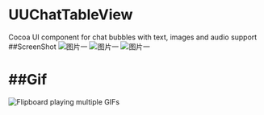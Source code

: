 UUChatTableView
===============

Cocoa UI component for chat bubbles with text, images and audio support
##ScreenShot
![图片一](https://github.com/ZhipingYang/UUChatTableView/raw/master/Demo/UUChatTableViewTests//ScreenShot/QQ20150113-5.jpg) ![图片一](https://github.com/ZhipingYang/UUChatTableView/raw/master/Demo/UUChatTableViewTests//ScreenShot/QQ20150113-4.jpg) ![图片一](https://github.com/ZhipingYang/UUChatTableView/raw/master/Demo/UUChatTableViewTests//ScreenShot/QQ20150113-2.jpg)

##Gif
===============

![Flipboard playing multiple GIFs](https://github.com/ZhipingYang/UUChatTableView/raw/master/Demo/UUChatTableViewTests/ChatTableView.gif)

